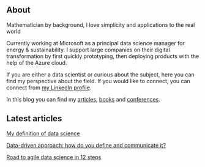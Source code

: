 
## About

Mathematician by background, I love simplicity and applications to the real world

Currently working at Microsoft as a principal data science manager for energy & sustainability. I support large companies on their digital transformation by first quickly prototyping, then deploying products with the help of the Azure cloud.

If you are either a data scientist or curious about the subject, here you can find my perspective about the field. If you would like to connect, you can connect from [my LinkedIn profile](https://uk.linkedin.com/in/michele-usuelli-1b84b460).

In this blog you can find my [articles](pages/articles.md),  [books](pages/books.md) and [conferences](pages/conferences.md).




## Latest articles

[My definition of data science](../articles-html/dsgeneral/dsgeneral.md)

[Data-driven approach: how do you define and communicate it?](../articles-html/dsapproaches/dsapproaches.md)

[Road to agile data science in 12 steps](../articles-pdf/agile-data-science.pdf)

